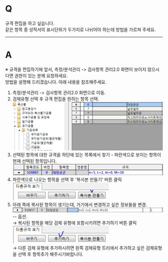 # Q

규격 편집을 하고 싶습니다.  
같은 항목 중 성적서의 표시단위가 두가지로 나뉘어야 하는데 방법을 가르쳐 주세요.  

***
# A
※ 규격을 편집하기에 앞서, 측정/분석관리 -> 검사항목 관리2.0 화면이 보이지 않으시다면 권한이 있는 분께 요청하세요.  
방법을 설명해 드리겠습니다. 아래 내용을 참조해주세요.  

1. 측정/분석관리 -> 검사항목 관리2.0 화면으로 이동.  
1. 검체유형 선택 후 규격 편집을 원하는 항목 선택.  
![](/assets/faq/004-12/01검체유형에서_항목선택.png)  
1. 선택된 항목에 대한 규격을 하단에 있는 목록에서 찾기 - 파란색으로 보이는 항목이 현재 선택된 항목입니다.  
![](/assets/faq/004-12/02하단부항목선택.png)  
1. 파란색으로 나오는 항목을 선택 후 '복사본 만들기' 버튼 클릭  
![](/assets/faq/004-12/03복사본만들기.png)  
1. 아래 쪽에 복사된 항목이 생기는데, 거기에서 변경하고 싶은 정보들을 변경.  
![](/assets/faq/004-12/04변경된_항목_규격.png)  
-- 옵션.  
→ 복사된 항목을 해당 검체 유형에 포함시키려면 추가하기 버튼 클릭  
![](/assets/faq/004-12/05추가하기_버튼.png)  
→ 다른 검체 유형에 추가하시려면 왼쪽 검체유형 트리에서 추가하고 싶은 검체유형을 선택 후 항목추가 해주시기바랍니다.